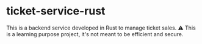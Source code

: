 # ticket-service-rust

This is a backend service developed in Rust to manage ticket sales.
⚠️ This is a learning purpose project, it's not meant to be efficient and secure.